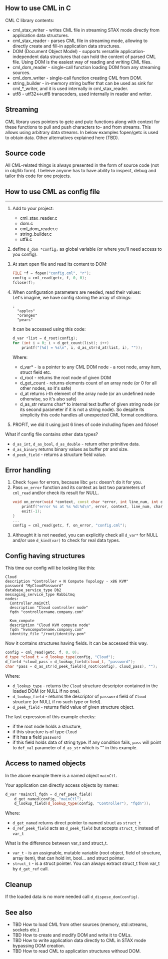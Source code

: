 ## How to use CML in C

CML C library contents:

- cml_stax_writer - writes CML file in streaming STAX mode directly from application data structures.
- cml_stax_reader - parses CML file in streaming mode, allowing to directly create and fill-in application data structures.
- DOM (Document Object Model) - supports versatile application-independent data structures that can hold the content of parsed CML file.
Using DOM is the easiest way of reading and writing CML files.
- cml_dom_reader - single-call function loading DOM from any streaming sources.
- cml_dom_writer - single-call function creating CML from DOM.
- string_builder - in-memory string buffer that can be used as sink for cml_*_writer, and it is used internally in cml_stax_reader.
- utf8 - utf32<->utf8 transcoders, used internally in reader and writer.


## Streaming

CML library uses pointers to getc and putc functions along with context for these functions to pull and push characters to- and from streams. This allows using arbitrary data streams.
In below examples fopen/getc is used to obtain data. Other alternatives explained here (TBD).

## Source code

All CML-related things is always presented in the form of source code (not in obj/lib form).
I beleive anyone has to have ability to inspect, debug and tailor this code for one projects.

## How to use CML as config file
-----------------------------

1. Add to your project:
	- cml_stax_reader.c
	- dom.c
	- cml_dom_reader.c
	- string_builder.c
	- utf8.c
2. define `d_dom *config;` as global variable (or where you'll need access to you config).
3. At start open file and read its content to DOM:
	```C++
	FILE *f = fopen("config.cml", "r");
	config = cml_read(getc, f, 0, 0);
	fclose(f);
	```
4. When configuration parameters are needed, read their values:\
	Let's imagine, we have config storing the array of strings:
	```
	:
	  "apples"
	  "oranges"
	  "pears"
	```
	It can be accessed using this code:

	```c++
	d_var *list = d_root(config);
	for (int i = 0; i < d_get_count(list); i++)
		printf("[%d] = %s\n", i, d_as_str(d_at(list, i), ""));

	```
	Where:
	- d_var* - is a pointer to any CML DOM node - a root node, array item, struct field etc.
	- d_root - returns the root node of given DOM
	- d_get_count - returns elements count of an array node (or 0 for all other nodes, so it's safe)
	- d_at returns i-th element of the array node (or an undefined node otherwise, so it's also safe)
	- d_as_str returns char* to internal text buffer of given string node (or its second parameter if it is not a string node).
	So despite its simplicity this code handles all unexpected CML format conditions.

5. PROFIT, we did it using just 6 lines of code including fopen and fclose!

What if config file contains other data types?
- `d_as_int`, `d_as_bool`, `d_as_double` - return other primitive data.
- `d_as_binary` returns binary values as buffer ptr and size.
- `d_peek_field` - returns a structure field value.

## Error handling

1. Check `fopen` for errors, because libc `getc` doesn't do it for you.
2. Pass `on_error` function and its context as last two parameters of `cml_read` and/or check its result for NULL.
	```C++
	void on_error(void *context, const char *error, int line_num, int char_pos) {
		printf("error %s at %s %d:%d\n", error, context, line_num, char_pos);
		exit(-1);
	}
	...
	config = cml_read(getc, f, on_error, "config.cml");
	```
3. Althought it is not needed, you can explicitly check all `d_var*` for NULL and/or use `d_kind(var)` to check for real data types.

## Config having structures

This time our config will be looking like this:
```
Cloud
description "Controller + N Compute Topology - x86 KVM"
password "MyCloudPassword"
database_service_type Db2
messaging_service_type Rabbitmq
nodes:
  Controller.mainCtl
  description "Cloud controller node"
  fqdn "controllername.company.com"

  Kvm_compute
  description "Cloud KVM compute node"
  fqdn "kvmcomputename.company.com"
  identity_file "/root/identity.pem"
```
Now it contains structures having fields.
It can be accessed this way.
```C++
config = cml_read(getc, f, 0, 0);
d_type *cloud_t = d_lookup_type(config, "Cloud");
d_field *cloud_pass = d_lookup_field(cloud_t, "password");
char *pass = d_as_str(d_peek_field(d_root(config), cloud_pass), "");
```
Where:
- `d_lookup_type` - returns the `Cloud` structure descriptor contained in  the loaded DOM (or NULL if no one).
- `d_lookup_field` - returns the descriptor of `password` field of `Cloud` structure (or NULL if no such type or field).
- `d_peek_field` - returns field value of given structure object.

The last expression of this example checks:
- if the root node holds a structure,
- if this structure is of type `Cloud`
- if it has a field `password`
- if this field holds data of string type.
If any condition fails, `pass` will point to `def_val` parameter of `d_as_str` which  is "" in this example. 

## Access to named objects
In the above example there is a named object `mainCtl`.

Your application can directly access objects by names:
```C++
d_var *mainCtl_fqdn = d_ref_peek_field(
	d_get_named(config, "mainCtl"),
	d_lookup_field(d_lookup_type(config, "Controller"), "fqdn"));
```
Where:
- `d_get_named` returns direct pointer to named struct as `struct_t`
- `d_ref_peek_field` acts as `d_peek_field` but accepts `struct_t` instead of `var_t`

What is the difference between var_t and struct_t.
- `var_t` - is an assignable, mutable variable (root object, field of structure, array item), that can hold int, bool... and struct pointer.
- `struct_t` - is a struct pointer.
You can always extract struct_t from var_t by `d_get_ref` call.

## Cleanup
If the loaded data is no more needed call `d_dispose_dom(config)`.

## See also
- TBD How to load CML from other sources (memory, std::streams, sockets etc.)
- TBD How to create and modify DOM and write it to CMLs.
- TBD How to write application data directly to CML in STAX mode bypassing DOM creation.
- TBD How to read CML to application structures withoud DOM.

